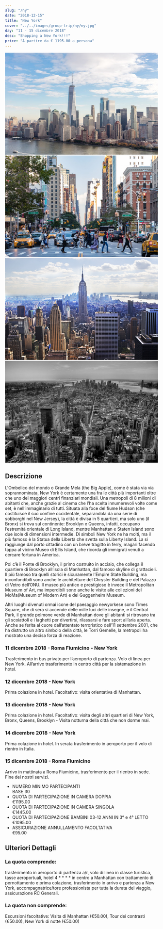 ```yaml
---
slug: "/ny"
date: "2018-12-15"
title: "New York"
cover: "../../images/group-trip/ny/ny.jpg"
day: "11 - 15 dicembre 2018"
desc: "Shopping a New York!!!"
price: "A partire da € 1195.00 a persona"
---
```


<div class="pictures">

![ny 1](../../images/group-trip/ny/ny1.jpg)
![ny 2](../../images/group-trip/ny/ny2.jpg)
![ny 3](../../images/group-trip/ny/ny3.jpg)
![ny 4](../../images/group-trip/ny/ny4.jpg)

</div>


<div class="copy">

## Descrizione

L'Ombelico del mondo o Grande Mela (the Big Apple), come è stata via via soprannominata, New York è certamente una fra le città più importanti oltre che uno dei maggiori centri finanziari mondiali. Una metropoli di 8 milioni di abitanti che, anche grazie al cinema che l’ha scelta innumerevoli volte come set, è nell’immaginario di tutti. Situata alla foce del fiume Hudson (che costituisce il suo confine occidentale, separandola da una serie di sobborghi nel New Jersey), la città è divisa in 5 quartieri, ma solo uno (il Bronx) si trova sul continente: Brooklyn e Queens, infatti, occupano l’estremità orientale di Long Island, mentre Manhattan e Staten Island sono due isole di dimensioni intermedie. Di simboli New York ne ha molti, ma il più famoso è la Statua della Libertà che svetta sulla Liberty Island. La si raggiunge dal porto cittadino con un breve tragitto in ferry, magari facendo tappa al vicino Museo di Ellis Island, che ricorda gli immigrati venuti a cercare fortuna in America.

Poi c’è il Ponte di Brooklyn, il primo costruito in acciaio, che collega il quartiere di Brooklyn all’isola di Manhattan, dal famoso skyline di grattacieli. Il più famoso tra quelli storici è sicuramente l’Empire State Building, ma inconfondibili sono anche le architetture del Chrysler Building e del Palazzo di Vetro dell’ONU. Il museo più antico e prestigioso è invece il Metropolitan Museum of Art, ma imperdibili sono anche le visite alle collezioni del MoMa(Museum of Modern Art) e del Guggenheim Museum.

Altri luoghi divenuti ormai icone del paesaggio newyorkese sono Times Square, che di sera si accende delle mille luci delle insegne, e il Central Park, il grande polmone verde di Manhattan dove gli abitanti si ritrovano tra gli scoiattoli e i laghetti per divertirsi, rilassarsi e fare sport all’aria aperta. Anche se ferita al cuore dall’attentato terroristico dell’11 settembre 2001, che ha distrutto un altro simbolo della città, le Torri Gemelle, la metropoli ha mostrato una decisa forza di reazione.

### 11 dicembre 2018 - Roma Fiumicino - New York
Trasferimento in bus privato per l’aeroporto di partenza. Volo di linea per New York. All’arrivo trasferimento in centro città per la sistemazione in hotel.

### 12 dicembre 2018 - New York
Prima colazione in hotel. Facoltativo: visita orientativa di Manhattan.

### 13 dicembre 2018 - New York
Prima colazione in hotel. Facoltativo: visita degli altri quartieri di New York, Bronx, Queens, Brooklyn - Visita notturna della città che non dorme mai.

### 14 dicembre 2018 - New York
Prima colazione in hotel. In serata trasferimento in aeroporto per il volo di rientro in Italia.

### 15 dicembre 2018 - Roma Fiumicino
Arrivo in mattinata a Roma Fiumicino, trasferimento per il rientro in sede. Fine dei nostri servizi.


<div class="quota">

+ <div class="left"> <span> NUMERO MINIMO PARTECIPANTI </span> </div> <div class="right"> <span> BASE 30 </span> </div> 
+ <div class="left"> <span> QUOTA DI PARTECIPAZIONE IN CAMERA DOPPIA </span> </div> <div class="right"> <span> €1195.00 </span> </div> 
+ <div class="left"> <span> QUOTA DI PARTECIPAZIONE IN CAMERA SINGOLA </span> </div> <div class="right"> <span> €1445.00 </span> </div> 
+ <div class="left"> <span> QUOTA DI PARTECIPAZIONE BAMBINI 03-12 ANNI IN 3° e 4° LETTO </span> </div> <div class="right"> <span> €1095.00 </span> </div> 
+ <div class="left"> <span> ASSICURAZIONE ANNULLAMENTO FACOLTATIVA </span> </div> <div class="right"> <span> €95.00 </span> </div> 

</div>


## Ulteriori Dettagli

### La quota comprende:
trasferimento in aeroporto di partenza a/r, volo di linea in classe turistica, tasse aeroportuali, hotel 4 * * * * in centro a Manhattan con trattamento di pernottamento e prima colazione, trasferimento in arrivo e partenza a New York, accompagnatrice/tore professionista per tutta la durata del viaggio, assicurazione RC Generali.

### La quota non comprende:
Escursioni facoltative: Visita di Manhattan (€50.00), Tour dei contrasti (€50.00), New York di notte (€50.00)

</div>
